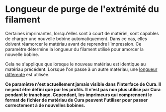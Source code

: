 Longueur de purge de l'extrémité du filament
===

Certaines imprimantes, lorsqu'elles sont à court de matériel, sont capables de charger une nouvelle bobine automatiquement. Dans ce cas, elles doivent réamorcer le matériau avant de reprendre l'impression. Ce paramètre détermine la longueur du filament utilisé pour amorcer la nouvelle bobine.

Cela ne s'applique que lorsque le nouveau matériau est identique au matériau précédent. Lorsque l'on passe à un autre matériau, une [longueur différente](./material_flush_purge_length.md) est utilisée.

**Ce paramètre n'est actuellement jamais visible dans l'interface de Cura. Il ne peut être défini que par les profils. Il n'est pas non plus utilisé par Cura pendant le tranchage. Cependant, les imprimeurs qui comprennent le format de fichier de matériau de Cura peuvent l'utiliser pour passer correctement à de nouvelles bobines.**
